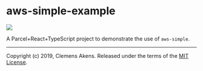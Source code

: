 # aws-simple-example

![][ci-badge]

A Parcel+React+TypeScript project to demonstrate the use of `aws-simple`.

---

Copyright (c) 2019, Clemens Akens. Released under the terms of the [MIT
License][license].

[ci-badge]: https://github.com/clebert/aws-simple-example/workflows/CI/badge.svg
[license]: https://github.com/clebert/aws-simple-example/blob/master/LICENSE
